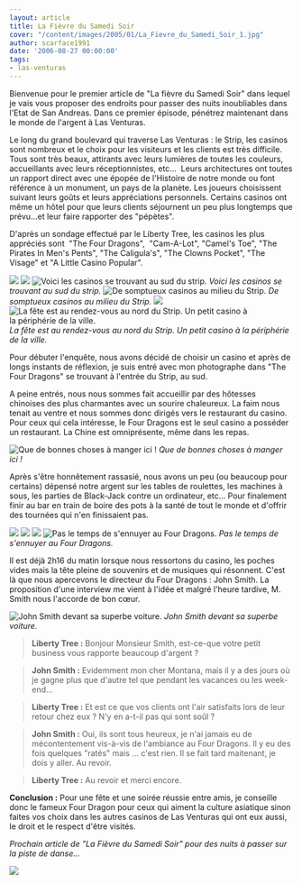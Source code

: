 ```yaml
---
layout: article
title: La Fièvre du Samedi Soir
cover: "/content/images/2005/01/La_Fievre_du_Samedi_Soir_1.jpg"
author: scarface1991
date: '2006-08-27 00:00:00'
tags:
- las-venturas
---
```


Bienvenue pour le premier article de "La fièvre du Samedi Soir"&nbsp;dans lequel je vais&nbsp;vous proposer des endroits pour&nbsp;passer&nbsp;des nuits inoubliables dans l'Etat de San Andreas. Dans ce premier épisode, pénétrez maintenant dans le monde&nbsp;de l'argent à Las Venturas.

Le long du grand boulevard qui traverse Las Venturas : le Strip, les casinos sont nombreux et le choix pour les visiteurs et les clients est très difficile. Tous sont très beaux, attirants avec leurs lumières de toutes les couleurs, accueillants avec leurs réceptionnistes, etc...&nbsp;&nbsp;Leurs architectures&nbsp;ont toutes un rapport direct avec une&nbsp;épopée de l'Histoire de notre monde ou font référence à un monument, un pays de la planète. Les joueurs choisissent suivant leurs goûts et leurs appréciations&nbsp;personnels. Certains casinos ont même un hôtel pour que leurs clients séjournent un peu plus longtemps que prévu...et leur faire rapporter des "pépètes".

D'après un sondage effectué par le Liberty Tree, les casinos les plus appréciés sont&nbsp; "The Four Dragons",&nbsp; "Cam-A-Lot", "Camel's Toe", "The Pirates In Men's Pents", "The Caligula's", "The Clowns Pocket", "The Visage" et "A Little Casino Popular".

![](/content/images/2005/01/The_Four_Dragons.jpg)
![](/content/images/2005/01/Cam_A_Lot.jpg)
![Voici les casinos se trouvant au sud du strip.](/content/images/2005/01/Camel_Toe.jpg)
_Voici les casinos se trouvant au sud du strip._[](/content/images/2005/01/The_Pirates_In_Mens_Pent.jpg)
![De somptueux casinos au milieu du Strip.](/content/images/2005/01/The_Caligulas_Casino.jpg)
_De somptueux casinos au milieu du Strip._[](/content/images/2005/01/The_Clowns_Pocket.jpg)
![](/content/images/2005/01/The_Visage.jpg)
![La fête est au rendez-vous au nord du Strip. Un petit casino à la périphérie de la ville.](/content/images/2005/01/A_Little_Casino_Popular.jpg)
_La fête est au rendez-vous au nord du Strip. Un petit casino à la périphérie de la ville._

Pour débuter l'enquête, nous avons&nbsp;décidé de choisir un casino et après de longs instants de réflexion, je suis entré avec mon photographe dans "The Four Dragons" se trouvant à l'entrée du Strip, au sud.

A peine entrés, nous nous sommes fait accueillir par des hôtesses chinoises&nbsp;des plus charmantes avec un sourire chaleureux. La faim nous tenait au ventre et nous sommes donc dirigés vers le restaurant du casino. Pour ceux qui&nbsp;cela intéresse,&nbsp;le Four Dragons est le seul casino&nbsp;a posséder un restaurant. La Chine est omniprésente, même dans les repas.

![Que de bonnes choses à manger ici !](/content/images/2005/01/Restaurant.jpg)
_Que de bonnes choses à manger ici !_

Après s'être honnêtement rassasié, nous avons un peu (ou beaucoup pour certains) dépensé notre argent sur les tables de roulettes, les machines à sous, les parties de Black-Jack contre un ordinateur, etc...&nbsp;Pour finalement finir au bar en train de boire des pots à la santé de tout le monde et d'offrir des tournées qui n'en finissaient pas.

![](/content/images/2005/01/croupiers.jpg)
![](/content/images/2005/01/Jackpot.jpg)
![](/content/images/2005/01/La_Roulotte.jpg)
![Pas le temps de s'ennuyer au Four Dragons.](/content/images/2005/01/bar.jpg)
_Pas le temps de s'ennuyer au Four Dragons._

Il est déjà 2h16 du matin lorsque nous ressortons du casino, les poches vides mais la tête pleine de souvenirs et de musiques qui résonnent. C'est là que nous apercevons le directeur du Four Dragons : John Smith. La proposition d'une interview me vient à l'idée et malgré l'heure tardive, M. Smith nous l'accorde de bon cœur.

![John Smith devant sa superbe voiture.](/content/images/2005/01/John_Smith.jpg)
_John Smith devant sa superbe voiture._

> **Liberty Tree :** Bonjour Monsieur Smith, est-ce-que votre petit business vous rapporte beaucoup d'argent ?

> **John Smith :** Evidemment mon cher Montana, mais il y a des jours&nbsp;où je gagne plus que d'autre tel que pendant les vacances ou les week-end...

> **Liberty Tree :** Et est ce que vos clients ont l'air satisfaits lors de leur retour chez eux ? N'y en a-t-il pas qui sont soûl ?

> **John Smith :** Oui, ils sont tous heureux, je n'ai jamais eu de mécontentement vis-à-vis de l'ambiance au Four Dragons. Il y eu des fois quelques "ratés" mais ...&nbsp;c'est rien. Il se fait tard maitenant, je dois y aller. Au revoir.

> **Liberty Tree :** Au revoir et merci encore.

**Conclusion :** Pour une fête et une soirée réussie entre amis, je conseille donc le fameux Four Dragon pour ceux qui aiment la culture asiatique sinon faites vos choix dans les autres casinos de Las Venturas qui ont eux aussi, le droit et le respect d'être visités.

_Prochain article de "La Fièvre du Samedi Soir"&nbsp;pour des nuits&nbsp;à passer&nbsp;sur la piste de danse..._

![](/content/images/2005/01/La_Fievre_du_Samedi_Soir_1.jpg)